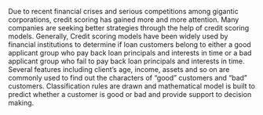 Due to recent financial crises and serious competitions among gigantic corporations, credit scoring has gained more and more attention. Many companies are seeking better strategies through the help of credit scoring models. Generally, Credit scoring models have been widely used by financial institutions to determine if loan customers belong to either a good applicant group who pay back loan principals and interests in time or a bad applicant group who fail to pay back loan principals and interests in time. Several features including client’s age, income, assets and so on are commonly used to find out the characters of “good” customers and “bad” customers. Classification rules are drawn and mathematical model is built to predict whether a customer is good or bad and provide support to decision making.

